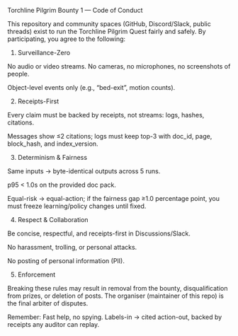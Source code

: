 Torchline Pilgrim Bounty 1 — Code of Conduct

This repository and community spaces (GitHub, Discord/Slack, public threads) exist to run the Torchline Pilgrim Quest fairly and safely. By participating, you agree to the following:

1. Surveillance-Zero

No audio or video streams. No cameras, no microphones, no screenshots of people.

Object-level events only (e.g., “bed-exit”, motion counts).

2. Receipts-First

Every claim must be backed by receipts, not streams: logs, hashes, citations.

Messages show ≤2 citations; logs must keep top-3 with doc_id, page, block_hash, and index_version.

3. Determinism & Fairness

Same inputs → byte-identical outputs across 5 runs.

p95 < 1.0s on the provided doc pack.

Equal-risk → equal-action; if the fairness gap ≥1.0 percentage point, you must freeze learning/policy changes until fixed.

4. Respect & Collaboration

Be concise, respectful, and receipts-first in Discussions/Slack.

No harassment, trolling, or personal attacks.

No posting of personal information (PII).

5. Enforcement

Breaking these rules may result in removal from the bounty, disqualification from prizes, or deletion of posts.
The organiser (maintainer of this repo) is the final arbiter of disputes.

Remember: Fast help, no spying. Labels-in → cited action-out, backed by receipts any auditor can replay.
